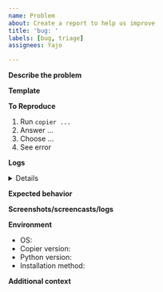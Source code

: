 ```yaml
---
name: Problem
about: Create a report to help us improve
title: 'bug: '
labels: [bug, triage]
assignees: Yajo

---
```


**Describe the problem**
<!-- A clear and concise description of what the bug is. -->

**Template**
<!-- Many problems are related to a specific copier template. If you can provide a template, please do it. It can be a git repo URL, a .zip file containing the template, or instructions to build it. -->

**To Reproduce**
<!-- Steps to reproduce the behavior:-->
1. Run `copier ...`
2. Answer ...
3. Choose ...
4. See error

**Logs**

<details>

<!-- Paste the logs below, between those backticks. These will typically happen when getting to the latest step explained above if Copier produces an error. It helps too if you paste your copying session. -->
```

```

</details>

**Expected behavior**
<!-- A clear and concise description of what you expected to happen. -->

**Screenshots/screencasts/logs**
<!-- If applicable, add screenshots/screencasts/logs to help explain your problem. -->

**Environment**
 - OS: <!-- Windows, Mac, Linux... Specify distro and version -->
 - Copier version: <!-- copier \-\-version output -->
 - Python version:
 - Installation method: <!-- pipx+pypi, pipx+git, pip+pypi, pip+git, local build, distro package... -->

**Additional context**
<!-- Add any other context about the problem here. -->
